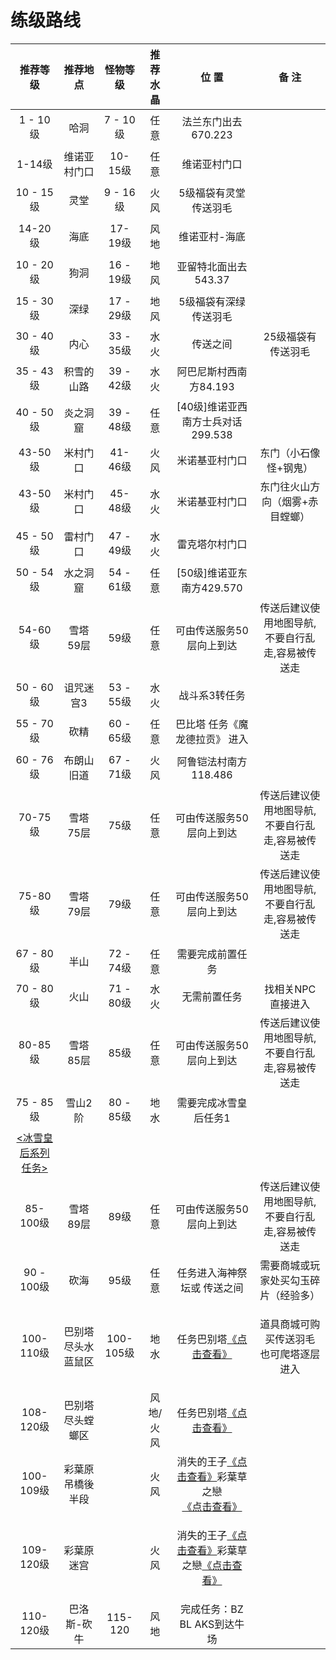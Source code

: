 # 练级路线

|                                **推荐等级**                                |   **推荐地点**  |   **怪物等级**  | **推荐水晶** |                                                            **位             置**                                                            |         **备         注**        |
| :--------------------------------------------------------------------: | :---------: | :---------: | :------: | :---------------------------------------------------------------------------------------------------------------------------------------: | :----------------------------: |
|                                 1 - 10级                                |      哈洞     |   7  - 10级  |    任意    |                                                               法兰东门出去670.223                                                               |           <p><br></p>          |
|                                  1-14级                                 |    维诺亚村门口   |    10-15级   |    任意    |                                                                   维诺亚村门口                                                                  |           <p><br></p>          |
|                                10 - 15级                                |      灵堂     |   9  - 16级  |    火风    |                                                                5级福袋有灵堂传送羽毛                                                                |           <p><br></p>          |
|                                 14-20级                                 |      海底     |    17-19级   |    风地    |                                                                  维诺亚村-海底                                                                  |           <p><br></p>          |
|                                10 - 20级                                |      狗洞     |  16  - 19级  |    地风    |                                                               亚留特北面出去543.37                                                               |           <p><br></p>          |
|                                15 - 30级                                |      深绿     |  17  - 29级  |    地风    |                                                                5级福袋有深绿传送羽毛                                                                |           <p><br></p>          |
|                                30 - 40级                                |      内心     |  33  - 35级  |    水火    |                                                                    传送之间                                                                   |           25级福袋有传送羽毛           |
|                                35 - 43级                                |    积雪的山路    |  39  - 42级  |    水火    |                                                               阿巴尼斯村西南方84.193                                                              |           <p><br></p>          |
|                                40 - 50级                                |     炎之洞窟    |  39  - 48级  |    任意    |                                                          \[40级]维诺亚西南方士兵对话299.538                                                          |           <p><br></p>          |
|                                 43-50级                                 |     米村门口    |    41-46级   |    火风    |                                                                  米诺基亚村门口                                                                  |           东门（小石像怪+钢鬼）          |
|                                 43-50级                                 |     米村门口    |    45-48级   |    水火    |                                                                  米诺基亚村门口                                                                  |        东门往火山方向（烟雾+赤目螳螂）        |
|                                45 - 50级                                |     雷村门口    |  47  - 49级  |    水火    |                                                                  雷克塔尔村门口                                                                  |           <p><br></p>          |
|                                50 - 54级                                |     水之洞窟    |  54  - 61级  |    任意    |                                                            \[50级]维诺亚东南方429.570                                                            |           <p><br></p>          |
|                                 54-60级                                 |    雪塔59层    |     59级     |    任意    |                                                               可由传送服务50层向上到达                                                               |    传送后建议使用地图导航,不要自行乱走,容易被传送走   |
|                                50 - 60级                                |    诅咒迷宫3    |  53  - 55级  |    水火    |                                                                  战斗系3转任务                                                                  |           <p><br></p>          |
|                                55 - 70级                                |      砍精     |  60  - 65级  |    任意    |                                                             巴比塔  任务《魔龙德拉贡》 进入                                                             |           <p><br></p>          |
|                                60 - 76级                                |    布朗山旧道    |  67  - 71级  |    火风    |                                                               阿鲁铠法村南方118.486                                                              |           <p><br></p>          |
|                                 70-75级                                 |    雪塔75层    |     75级     |    任意    |                                                               可由传送服务50层向上到达                                                               |    传送后建议使用地图导航,不要自行乱走,容易被传送走   |
|                                 75-80级                                 |    雪塔79层    |     79级     |    任意    |                                                               可由传送服务50层向上到达                                                               |    传送后建议使用地图导航,不要自行乱走,容易被传送走   |
|                                67 - 80级                                |      半山     |  72  - 74级  |    任意    |                                                                  需要完成前置任务                                                                 |           <p><br></p>          |
|                                70 - 80级                                |      火山     |  71  - 80级  |    水火    |                                                                   无需前置任务                                                                  |           找相关NPC直接进入           |
|                                 80-85级                                 |    雪塔85层    |     85级     |    任意    |                                                               可由传送服务50层向上到达                                                               |    传送后建议使用地图导航,不要自行乱走,容易被传送走   |
|                                75 - 85级                                |     雪山2阶    |   80 - 85级  |    地水    |                                                                需要完成冰雪皇后任务1                                                                |           <p><br></p>          |
| [<冰雪皇后系列任务>](http://www.douyaml.com/forum.php?mod=viewthread\&tid=238) | <p><br></p> |             |          |                                                                                                                                           |                                |
|                                 85-100级                                |    雪塔89层    |     89级     |    任意    |                                                               可由传送服务50层向上到达                                                               |    传送后建议使用地图导航,不要自行乱走,容易被传送走   |
|                                90 - 100级                               |      砍海     |     95级     |    任意    |                                                               任务进入海神祭坛或 传送之间                                                              |       需要商城或玩家处买勾玉碎片（经验多）       |
|                                100-110级                                |  巴别塔尽头水蓝鼠区  |   100-105级  |    地水    |                                  任务巴别塔[《点击查看》](http://www.douyaml.com/forum.php?mod=viewthread\&tid=349)                                  | <p>道具商城可购买传送羽毛<br>也可爬塔逐层进入</p> |
|                                108-120级                                |   巴别塔尽头螳螂区  | <p><br></p> |   风地/火风  |                                  任务巴别塔[《点击查看》](http://www.douyaml.com/forum.php?mod=viewthread\&tid=349)                                  |           <p><br></p>          |
|                                100-109级                                |   彩葉原吊橋後半段  | <p><br></p> |    火风    |                  消失的王子[《点击查看》](https://cg.skyey.tw/errand/mbaa12.htm)彩葉草之戀[《点击查看》](https://cg.skyey.tw/errand/mbca01.htm)                 |           <p><br></p>          |
|                                109-120级                                |    彩葉原迷宫    | <p><br></p> |    火风    | <p>消失的王子<a href="https://cg.skyey.tw/errand/mbaa12.htm">《点击查看》</a>彩葉草之戀<a href="https://cg.skyey.tw/errand/mbca01.htm">《点击查看》</a><br></p> |                                |
|                                110-120级                                |    巴洛斯-砍牛   |   115-120   |    风地    |                                                             完成任务：BZ BL AKS到达牛场                                                            |                                |
